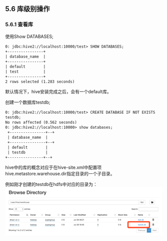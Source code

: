 ## 5.6 库级别操作

### 5.6.1 查看库

使用Show DATABASES;

```
0: jdbc:hive2://localhost:10000/test> SHOW DATABASES;
+----------------+
| database_name  |
+----------------+
| default        |
| test           |
+----------------+
2 rows selected (1.283 seconds)
```

默认情况下，hive安装完成之后，会有一个default库。

创建一个数据库testdb;

```
0: jdbc:hive2://localhost:10000/test> CREATE DATABASE IF NOT EXISTS testdb;
No rows affected (0.562 seconds)
0: jdbc:hive2://localhost:10000> show databases;
 +----------------+--+
 | database_name  |
 +----------------+--+
 | default        |
 | testdb         |
+----------------+--+
```

hive中的库的概念对应于在hive-site.xml中配置项hive.metastore.warehouse.dir指定目录的一个子目录。

例如刚才创建的testdb在hdfs中对应的目录为：![](/assets/5.6.1_1.png)


